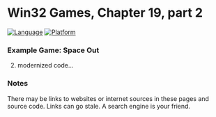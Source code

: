 # Win32 Games, Chapter 19, part 2
[![Language](https://img.shields.io/badge/Language%20-C++-blue.svg)](https://github.com/GeorgePimpleton/Win32-games/)
[![Platform](https://img.shields.io/badge/Platform%20-Win32-blue.svg)](https://github.com/GeorgePimpleton/Win32-games/)
### Example Game: Space Out

2. modernized code...

### Notes
There may be links to websites or internet sources in these pages and source code. Links can go stale. A search engine is your friend.
